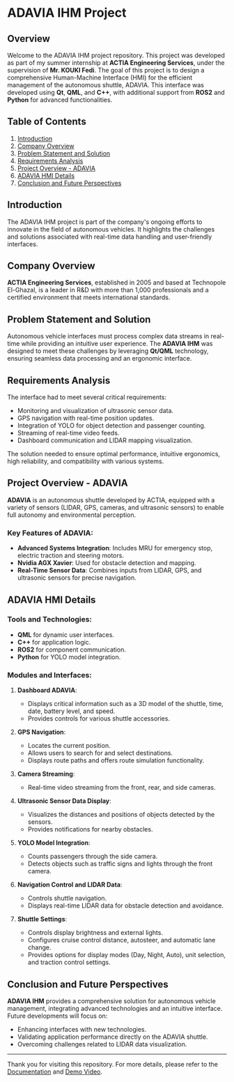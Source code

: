 
# ADAVIA IHM Project

## Overview
Welcome to the ADAVIA IHM project repository. This project was developed as part of my summer internship at **ACTIA Engineering Services**, under the supervision of **Mr. KOUKI Fedi**. The goal of this project is to design a comprehensive Human-Machine Interface (HMI) for the efficient management of the autonomous shuttle, ADAVIA. This interface was developed using **Qt**, **QML**, and **C++**, with additional support from **ROS2** and **Python** for advanced functionalities.

## Table of Contents
1. [Introduction](#introduction)
2. [Company Overview](#company-overview)
3. [Problem Statement and Solution](#problem-statement-and-solution)
4. [Requirements Analysis](#requirements-analysis)
5. [Project Overview - ADAVIA](#project-overview---adavia)
6. [ADAVIA HMI Details](#adavia-hmi-details)
7. [Conclusion and Future Perspectives](#conclusion-and-future-perspectives)

## Introduction
The ADAVIA IHM project is part of the company's ongoing efforts to innovate in the field of autonomous vehicles. It highlights the challenges and solutions associated with real-time data handling and user-friendly interfaces.

## Company Overview
**ACTIA Engineering Services**, established in 2005 and based at Technopole El-Ghazal, is a leader in R&D with more than 1,000 professionals and a certified environment that meets international standards.

## Problem Statement and Solution
Autonomous vehicle interfaces must process complex data streams in real-time while providing an intuitive user experience. The **ADAVIA IHM** was designed to meet these challenges by leveraging **Qt/QML** technology, ensuring seamless data processing and an ergonomic interface.

## Requirements Analysis
The interface had to meet several critical requirements:
- Monitoring and visualization of ultrasonic sensor data.
- GPS navigation with real-time position updates.
- Integration of YOLO for object detection and passenger counting.
- Streaming of real-time video feeds.
- Dashboard communication and LIDAR mapping visualization.

The solution needed to ensure optimal performance, intuitive ergonomics, high reliability, and compatibility with various systems.

## Project Overview - ADAVIA
**ADAVIA** is an autonomous shuttle developed by ACTIA, equipped with a variety of sensors (LIDAR, GPS, cameras, and ultrasonic sensors) to enable full autonomy and environmental perception.

### Key Features of ADAVIA:
- **Advanced Systems Integration**: Includes MRU for emergency stop, electric traction and steering motors.
- **Nvidia AGX Xavier**: Used for obstacle detection and mapping.
- **Real-Time Sensor Data**: Combines inputs from LIDAR, GPS, and ultrasonic sensors for precise navigation.

## ADAVIA HMI Details
### Tools and Technologies:
- **QML** for dynamic user interfaces.
- **C++** for application logic.
- **ROS2** for component communication.
- **Python** for YOLO model integration.

### Modules and Interfaces:
1. **Dashboard ADAVIA**:
   - Displays critical information such as a 3D model of the shuttle, time, date, battery level, and speed.
   - Provides controls for various shuttle accessories.

2. **GPS Navigation**:
   - Locates the current position.
   - Allows users to search for and select destinations.
   - Displays route paths and offers route simulation functionality.

3. **Camera Streaming**:
   - Real-time video streaming from the front, rear, and side cameras.

4. **Ultrasonic Sensor Data Display**:
   - Visualizes the distances and positions of objects detected by the sensors.
   - Provides notifications for nearby obstacles.

5. **YOLO Model Integration**:
   - Counts passengers through the side camera.
   - Detects objects such as traffic signs and lights through the front camera.

6. **Navigation Control and LIDAR Data**:
   - Controls shuttle navigation.
   - Displays real-time LIDAR data for obstacle detection and avoidance.

7. **Shuttle Settings**:
   - Controls display brightness and external lights.
   - Configures cruise control distance, autosteer, and automatic lane change.
   - Provides options for display modes (Day, Night, Auto), unit selection, and traction control settings.

## Conclusion and Future Perspectives
**ADAVIA IHM** provides a comprehensive solution for autonomous vehicle management, integrating advanced technologies and an intuitive interface. Future developments will focus on:
- Enhancing interfaces with new technologies.
- Validating application performance directly on the ADAVIA shuttle.
- Overcoming challenges related to LIDAR data visualization.

---

Thank you for visiting this repository. For more details, please refer to the [Documentation](link_to_docs) and [Demo Video](link_to_demo).

